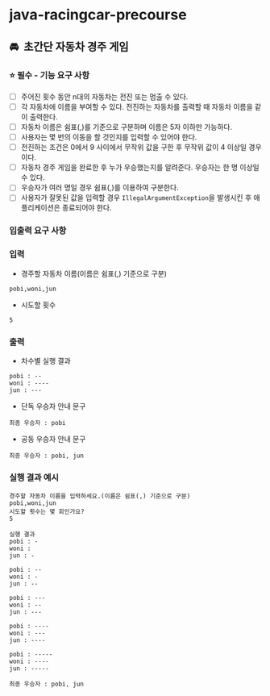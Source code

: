# java-racingcar-precourse

## 🚘  초간단 자동차 경주 게임

### **⭐️ 필수 - 기능 요구 사항**

- [ ]  주어진 횟수 동안 n대의 자동차는 전진 또는 멈출 수 있다.
- [ ]  각 자동차에 이름을 부여할 수 있다. 전진하는 자동차를 출력할 때 자동차 이름을 같이 출력한다.
- [ ]  자동차 이름은 쉼표(,)를 기준으로 구분하며 이름은 5자 이하만 가능하다.
- [ ]  사용자는 몇 번의 이동을 할 것인지를 입력할 수 있어야 한다.
- [ ]  전진하는 조건은 0에서 9 사이에서 무작위 값을 구한 후 무작위 값이 4 이상일 경우이다.
- [ ]  자동차 경주 게임을 완료한 후 누가 우승했는지를 알려준다. 우승자는 한 명 이상일 수 있다.
- [ ]  우승자가 여러 명일 경우 쉼표(,)를 이용하여 구분한다.
- [ ]  사용자가 잘못된 값을 입력할 경우 `IllegalArgumentException`을 발생시킨 후 애플리케이션은 종료되어야 한다.

### **입출력 요구 사항**

### **입력**

- 경주할 자동차 이름(이름은 쉼표(,) 기준으로 구분)

```
pobi,woni,jun
```

- 시도할 횟수

```
5
```

### **출력**

- 차수별 실행 결과

```
pobi : --
woni : ----
jun : ---
```

- 단독 우승자 안내 문구

```
최종 우승자 : pobi
```

- 공동 우승자 안내 문구

```
최종 우승자 : pobi, jun
```

### **실행 결과 예시**

```
경주할 자동차 이름을 입력하세요.(이름은 쉼표(,) 기준으로 구분)
pobi,woni,jun
시도할 횟수는 몇 회인가요?
5

실행 결과
pobi : -
woni :
jun : -

pobi : --
woni : -
jun : --

pobi : ---
woni : --
jun : ---

pobi : ----
woni : ---
jun : ----

pobi : -----
woni : ----
jun : -----

최종 우승자 : pobi, jun
```